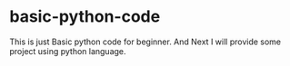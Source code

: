 # basic-python-code
This is just Basic python code for beginner. And Next I will provide some project using python language. 
